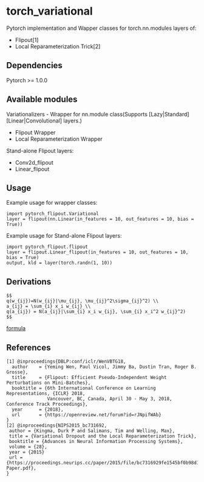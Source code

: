 # torch_variational
Pytorch implementation and Wapper classes for torch.nn.modules layers of:<br>
- Flipout[1]<br>
- Local Reparameterization Trick[2]<br>

## Dependencies
Pytorch >= 1.0.0

## Available modules
Variationalizers - Wrapper for nn.module class(Supports [Lazy|Standard][Linear|Convolutional] layers.)
- Flipout Wrapper<br>
- Local Reparameterization Wrapper<br>

Stand-alone Flipout layers:
- Conv2d_flipout<br>
- Linear_flipout<br>

## Usage

Example usage for wrapper classes:
```
import pytorch_flipout.Variational
layer = flipout(nn.Linear(in_features = 10, out_features = 10, bias = True))
```

Example usage for Stand-alone Flipout layers:
```
import pytorch_flipout.flipout
layer = flipout.Linear_flipout(in_features = 10, out_features = 10, bias = True)
output, kld = layer(torch.randn(1, 10))
```

## Derivations
```
$$
q(w_{ij})=N(w_{ij}|\mu_{ij}, \mu_{ij}^2\sigma_{ij}^2) \\
a_{ij} = \sum_{i} x_i w_{ij} \\
q(a_{ij}) = N(a_{ij}|\sum_{i} x_i w_{ij}, \sum_{i} x_i^2 w_{ij}^2)
$$
```
[formula](https://render.githubusercontent.com/render/math?math=q(w_{ij})=N(w_{ij}|\mu_{ij},\mu_{ij}^2\sigma_{ij}^2))

## References
```
[1] @inproceedings{DBLP:conf/iclr/WenVBTG18,
  author    = {Yeming Wen, Paul Vicol, Jimmy Ba, Dustin Tran, Roger B. Grosse},
  title     = {Flipout: Efficient Pseudo-Independent Weight Perturbations on Mini-Batches},
  booktitle = {6th International Conference on Learning Representations, {ICLR} 2018,
               Vancouver, BC, Canada, April 30 - May 3, 2018, Conference Track Proceedings},
  year      = {2018},
  url       = {https://openreview.net/forum?id=rJNpifWAb}
}
[2] @inproceedings{NIPS2015_bc731692,
 author = {Kingma, Durk P and Salimans, Tim and Welling, Max},
 title = {Variational Dropout and the Local Reparameterization Trick},
 booktitle = {Advances in Neural Information Processing Systems},
 volume = {28},
 year = {2015}
 url = {https://proceedings.neurips.cc/paper/2015/file/bc7316929fe1545bf0b98d114ee3ecb8-Paper.pdf},
}
```
